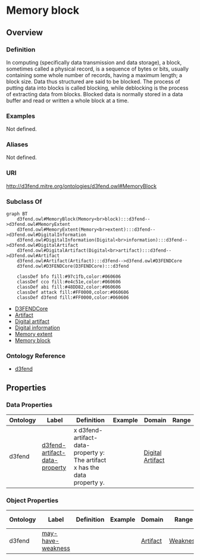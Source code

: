 # Memory block

## Overview

### Definition
In computing (specifically data transmission and data storage), a block, sometimes called a physical record, is a sequence of bytes or bits, usually containing some whole number of records, having a maximum length; a block size. Data thus structured are said to be blocked. The process of putting data into blocks is called blocking, while deblocking is the process of extracting data from blocks. Blocked data is normally stored in a data buffer and read or written a whole block at a time.

### Examples
Not defined.

### Aliases
Not defined.

### URI
http://d3fend.mitre.org/ontologies/d3fend.owl#MemoryBlock

### Subclass Of
```mermaid
graph BT
    d3fend.owl#MemoryBlock(Memory<br>block):::d3fend-->d3fend.owl#MemoryExtent
    d3fend.owl#MemoryExtent(Memory<br>extent):::d3fend-->d3fend.owl#DigitalInformation
    d3fend.owl#DigitalInformation(Digital<br>information):::d3fend-->d3fend.owl#DigitalArtifact
    d3fend.owl#DigitalArtifact(Digital<br>artifact):::d3fend-->d3fend.owl#Artifact
    d3fend.owl#Artifact(Artifact):::d3fend-->d3fend.owl#D3FENDCore
    d3fend.owl#D3FENDCore(D3FENDCore):::d3fend
    
    classDef bfo fill:#97c1fb,color:#060606
    classDef cco fill:#e4c51e,color:#060606
    classDef abi fill:#48DD82,color:#060606
    classDef attack fill:#FF0000,color:#060606
    classDef d3fend fill:#FF0000,color:#060606
```

- [D3FENDCore](/docs/ontology/reference/model/D3FENDCore/D3FENDCore.md)
- [Artifact](/docs/ontology/reference/model/D3FENDCore/Artifact/Artifact.md)
- [Digital artifact](/docs/ontology/reference/model/D3FENDCore/Artifact/Digital%20artifact/Digital%20artifact.md)
- [Digital information](/docs/ontology/reference/model/D3FENDCore/Artifact/Digital%20artifact/Digital%20information/Digital%20information.md)
- [Memory extent](/docs/ontology/reference/model/D3FENDCore/Artifact/Digital%20artifact/Digital%20information/Memory%20extent/Memory%20extent.md)
- [Memory block](/docs/ontology/reference/model/D3FENDCore/Artifact/Digital%20artifact/Digital%20information/Memory%20extent/Memory%20block/Memory%20block.md)


### Ontology Reference
- [d3fend](http://d3fend.mitre.org/ontologies/d3fend.owl#)

## Properties
### Data Properties
| Ontology | Label | Definition | Example | Domain | Range |
|----------|-------|------------|---------|--------|-------|
| d3fend | [d3fend-artifact-data-property](http://d3fend.mitre.org/ontologies/d3fend.owl#d3fend-artifact-data-property) | x d3fend-artifact-data-property y: The artifact x has the data property y. |  | [Digital Artifact](/docs/ontology/reference/model/D3FENDCore/Artifact/Digital%20artifact/Digital%20artifact.md) | []() |

### Object Properties
| Ontology | Label | Definition | Example | Domain | Range | Inverse Of |
|----------|-------|------------|---------|--------|-------|------------|
| d3fend | [may-have-weakness](http://d3fend.mitre.org/ontologies/d3fend.owl#may-have-weakness) |  |  | [Artifact](/docs/ontology/reference/model/D3FENDCore/Artifact/Artifact.md) | [Weakness](/docs/ontology/reference/model/D3FENDCore/Weakness/Weakness.md) | []() |

